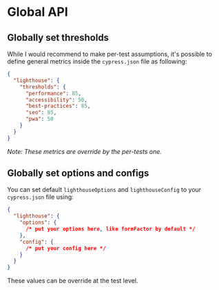 # Global API

## Globally set thresholds

While I would recommend to make per-test assumptions, it's possible to define general metrics inside the `cypress.json` file as following:

```json
{
  "lighthouse": {
    "thresholds": {
      "performance": 85,
      "accessibility": 50,
      "best-practices": 85,
      "seo": 85,
      "pwa": 50
    }
  }
}
```

_Note: These metrics are override by the per-tests one._

## Globally set options and configs

You can set default `lighthouseOptions` and `lighthouseConfig` to your `cypress.json` file using:

```json
{
  "lighthouse": {
    "options": {
      /* put your options here, like formFactor by default */
    },
    "config": {
      /* put your config here */
    }
  }
}
```

These values can be override at the test level.
